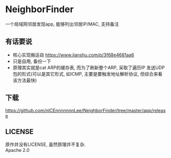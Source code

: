 # NeighborFinder
一个局域网邻居发现app, 能够列出邻居IP/MAC, 支持备注  

## 有话要说
+ 核心实现搬运自 <https://www.jianshu.com/p/3f68e4681aa6>  
+ 只是自用, 备份一下
+ 原理其实就是cat ARP的缓存表, 而为了刷新整个ARP, 采取了遍历IP 发送UDP包的形式(可以是其它形式, 如ICMP, 主要是要触发地址解析协议, 但综合来看该方法最快)

## 下载
<https://github.com/nICEnnnnnnnLee/NeighborFinder/tree/master/app/release>

## LICENSE
原作并没有LICENSE, 虽然原理并不复杂.  
Apache 2.0

